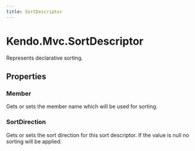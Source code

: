```yaml
---
title: SortDescriptor
---
```


# Kendo.Mvc.SortDescriptor
Represents declarative sorting.



## Properties


### Member

Gets or sets the member name which will be used for sorting.

### SortDirection

Gets or sets the sort direction for this sort descriptor. If the value is null
            no sorting will be applied.



